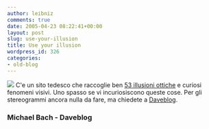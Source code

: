 ```yaml
---
author: leibniz
comments: true
date: 2005-04-23 08:22:41+00:00
layout: post
slug: use-your-illusion
title: Use your illusion
wordpress_id: 326
categories:
- old-blog
---
```


![](http://www.michaelbach.de/ot/sze_muelue/icon.gif) C'e un sito tedesco che raccoglie ben [53 illusioni ottiche](http://www.michaelbach.de/ot/index.html)
e curiosi fenomeni visivi. Uno spasso se vi incuriosiscono queste cose.
Per gli stereogrammi ancora nulla da fare, ma chiedete a [Daveblog](http://www.daveblog.net/archives/2005/04/evento.html).  



### Michael Bach - Daveblog  


